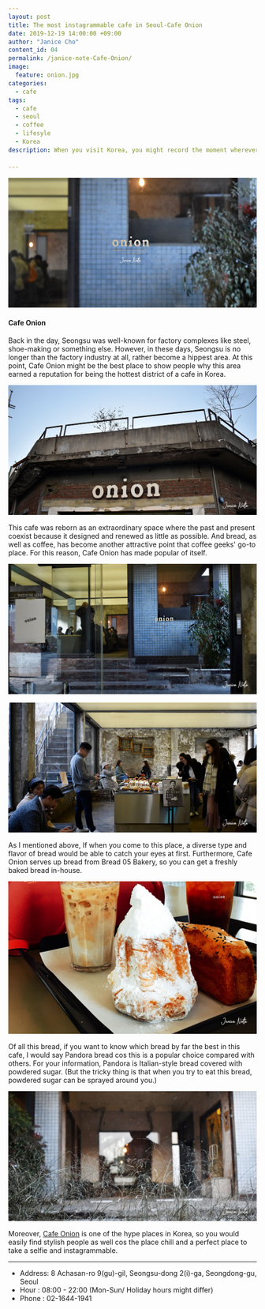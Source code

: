 ```yaml
---
layout: post
title: The most instagrammable cafe in Seoul-Cafe Onion
date: 2019-12-19 14:00:00 +09:00
author: "Janice Cho"
content_id: 04
permalink: /janice-note-Cafe-Onion/
image:
  feature: onion.jpg
categories:
  - cafe
tags:
  - cafe
  - seoul
  - coffee
  - lifesyle
  - Korea
description: When you visit Korea, you might record the moment wherever whenever you visited places. If you want to find some hottest place for your picture in Seoul, Korea? Then just click this page.

---
```


![onion](/img/post/04/onion.jpg)

#### Cafe Onion

Back in the day, Seongsu was well-known for factory complexes like steel, shoe-making or something else. However, in these days, Seongsu is no longer than the factory industry at all, rather become a hippest area. At this point, Cafe Onion might be the best place to show people why this area earned a reputation for being the hottest district of a cafe in Korea.

![img01](/img/post/04/img01.jpg)

This cafe was reborn as an extraordinary space where the past and present coexist because it designed and renewed as little as possible. And bread, as well as coffee, has become another attractive point that coffee geeks' go-to place. For this reason, Cafe Onion has made popular of itself.

![img03](/img/post/04/img03.jpg)



![img02](/img/post/04/img02.jpg)

As I mentioned above, If when you come to this place, a diverse type and flavor of bread would be able to catch your eyes at first. Furthermore, Cafe Onion serves up bread from Bread 05 Bakery, so you can get a freshly baked bread in-house.

![img02-2](/img/post/04/img02-2.jpg)

Of all this bread, if you want to know which bread by far the best in this cafe, I would say Pandora bread cos this is a popular choice compared with others. For your information, Pandora is Italian-style bread covered with powdered sugar. (But the tricky thing is that when you try to eat this bread, powdered sugar can be sprayed around you.)

![img04](/img/post/04/img04.jpg)

Moreover, [Cafe Onion](https://www.instagram.com/cafe.onion/) is one of the hype places in Korea, so you would easily find stylish people as well cos the place chill and a perfect place to take a selfie and instagrammable.



***

* Address: 8 Achasan-ro 9(gu)-gil, Seongsu-dong 2(i)-ga, Seongdong-gu, Seoul
* Hour : 08:00 - 22:00 (Mon-Sun/ Holiday hours might differ)
* Phone : 02-1644-1941
